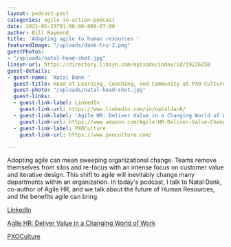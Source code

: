 ```yaml
---
layout: podcast-post
categories: agile-in-action-podcast
date: 2021-05-25T01:00:00.000-07:00
author: Bill Raymond
title: 'Adapting agile to human resources '
featuredImage: "/uploads/dank-try-2.png"
guestPhotos:
- "/uploads/natal-head-shot.jpg"
linsyn-url: https://directory.libsyn.com/episode/index/id/19226258
guest-details:
- guest-name: 'Natal Dank '
  guest-title: Head of Learning, Coaching, and Community at PXO Culture
  guest-photo: "/uploads/natal-head-shot.jpg"
  guest-links:
  - guest-link-label: LinkedIn
    guest-link-url: https://www.linkedin.com/in/nataldank/
  - guest-link-label: 'Agile HR: Deliver Value in a Changing World of Work'
    guest-link-url: https://www.amazon.com/Agile-HR-Deliver-Value-Changing/dp/178966585X
  - guest-link-label: PXOCulture
    guest-link-url: https://www.pxoculture.com/

---
```

Adopting agile can mean sweeping organizational change. Teams remove themselves from silos and re-focus with an intense focus on customer value and iterative design. This shift to agile will inevitably change many departments within an organization. In today's podcast, I talk to Natal Dank, co-author of Agile HR, and we talk about the future of Human Resources, and the benefits agile can bring.

[LinkedIn](https://www.linkedin.com/in/nataldank/ "LinkedIn")

[Agile HR: Deliver Value in a Changing World of Work](https://www.amazon.com/Agile-HR-Deliver-Value-Changing/dp/178966585X "Agile HR: Deliver Value in a Changing World of Work")

[PXOCulture](https://www.pxoculture.com/ "PXO Culture")